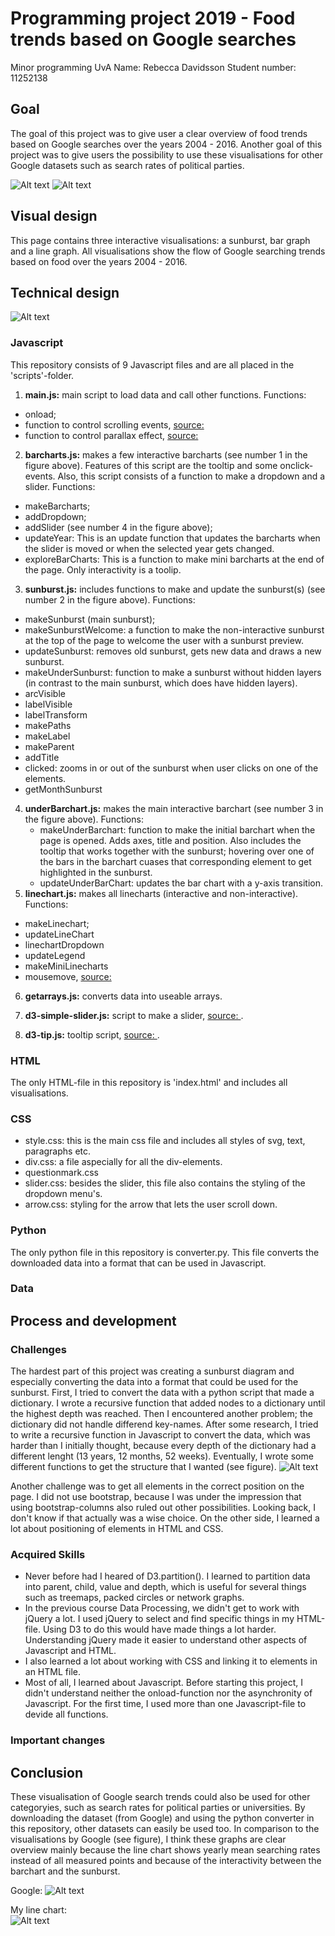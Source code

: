 # Programming project 2019 - Food trends based on Google searches
Minor programming UvA
Name: Rebecca Davidsson
Student number: 11252138

## Goal
The goal of this project was to give user a clear overview of food trends based on Google searches over the years 2004 - 2016. Another goal of this project was to give users the possibility to use these visualisations for other Google datasets such as search rates of political parties.  

![Alt text](doc/page1.png)
![Alt text](doc/page2.png)

## Visual design
This page contains three interactive visualisations: a sunburst, bar graph and a line graph. All visualisations show the flow of Google searching trends based on food over the years 2004 - 2016.

## Technical design
![Alt text](doc/numbers.png)

### Javascript
This repository consists of 9 Javascript files and are all placed in the 'scripts'-folder.
1. **main.js:** main script to load data and call other functions.
Functions:
  * onload;
  * function to control scrolling events, [source: ](https://www.w3schools.com/jquery/tryit.asp?filename=tryjquery_eff_animate_smoothscroll)
  * function to control parallax effect, [source: ](https://codepen.io/martinwolf/pen/ZGXKEX/)
2. **barcharts.js:** makes a few interactive barcharts (see number 1 in the figure above). Features of this script are the tooltip and some onclick-events.
Also, this script consists of a function to make a dropdown and a slider.
Functions:
  * makeBarcharts;
  * addDropdown;
  * addSlider (see number 4 in the figure above);
  * updateYear: This is an update function that updates the barcharts when the slider is moved or when the selected year gets changed.
  * exploreBarCharts: This is a function to make mini barcharts at the end of the page. Only interactivity is a toolip.
3. **sunburst.js:** includes functions to make and update the sunburst(s) (see number 2 in the figure above).
Functions:
  * makeSunburst (main sunburst);
  * makeSunburstWelcome: a function to make the non-interactive sunburst at the top of the page to welcome the user with a sunburst preview.
  * updateSunburst: removes old sunburst, gets new data and draws a new sunburst.
  * makeUnderSunburst: function to make a sunburst without hidden layers (in contrast to the main sunburst, which does have hidden layers).
  * arcVisible
  * labelVisible
  * labelTransform
  * makePaths
  * makeLabel
  * makeParent
  * addTitle
  * clicked: zooms in or out of the sunburst when user clicks on one of the elements.
  * getMonthSunburst
4. **underBarchart.js:** makes the main interactive barchart (see number 3 in the figure above).
Functions:
    * makeUnderBarchart: function to make the initial barchart when the page is opened. Adds axes, title and position. Also includes the tooltip that works together with the sunburst; hovering over one of the bars in the barchart cuases that corresponding element to get highlighted in the sunburst.
    * updateUnderBarChart: updates the bar chart with a y-axis transition.
5. **linechart.js:** makes all linecharts (interactive and non-interactive).
Functions:
  * makeLinechart;
  * updateLineChart
  * linechartDropdown
  * updateLegend
  * makeMiniLinecharts
  * mousemove, [source: ](https://bl.ocks.org/alandunning/cfb7dcd7951826b9eacd54f0647f48d3)  
6. **getarrays.js:** converts data into useable arrays.

7. **d3-simple-slider.js:** script to make a slider, [source: ](https://github.com/johnwalley/d3-simple-slider   ).
8. **d3-tip.js:** tooltip script, [source: ](https://github.com/jprichardson/d3-tooltip).

### HTML
The only HTML-file in this repository is 'index.html' and includes all visualisations.

### CSS
* style.css: this is the main css file and includes all styles of svg, text, paragraphs etc.
* div.css: a file aspecially for all the div-elements.
* questionmark.css
* slider.css: besides the slider, this file also contains the styling of the dropdown menu's.
* arrow.css: styling for the arrow that lets the user scroll down.

### Python
The only python file in this repository is converter.py. This file converts the downloaded data into a format that can be used in Javascript.

### Data


## Process and development

### Challenges
The hardest part of this project was creating a sunburst diagram and especially converting the data into a format that could be used for the sunburst. First, I tried to convert the data with a python script that made a dictionary. I wrote a recursive function that added nodes to a dictionary until the highest depth was reached. Then I encountered another problem; the dictionary did not handle differend key-names. After some research, I tried to write a recursive function in Javascript to convert the data, which was harder than I initially thought, because every depth of the dictionary had a different lenght (13 years, 12 months, 52 weeks). Eventually, I wrote some different functions to get the structure that I wanted (see figure).
![Alt text](doc/sunburst_format.png)

Another challenge was to get all elements in the correct position on the page. I did not use bootstrap, because I was under the impression that using bootstrap-columns also ruled out other possibilities. Looking back, I don't know if that actually was a wise choice. On the other side, I learned a lot about positioning of elements in HTML and CSS.

### Acquired Skills
* Never before had I heared of D3.partition(). I learned to partition data into parent, child, value and depth, which is useful for several things such as treemaps, packed circles or network graphs.
* In the previous course Data Processing, we didn't get to work with jQuery a lot. I used jQuery to select and find specific things in my HTML-file. Using D3 to do this would have made things a lot harder. Understanding jQuery made it easier to understand other aspects of Javascript and HTML.
* I also learned a lot about working with CSS and linking it to elements in an HTML file.
* Most of all, I learned about Javascript. Before starting this project, I didn't understand neither the onload-function nor the asynchronity of Javascript. For the first time, I used more than one Javascript-file to devide all functions.  

### Important changes



## Conclusion
These visualisation of Google search trends could also be used for other categoryies, such as search rates for political parties or universities. By downloading the dataset (from Google) and using the python converter in this repository, other datasets can easily be used too. In comparison to the visualisations by Google (see figure), I think these graphs are clear overview mainly because the line chart shows yearly mean searching rates instead of all measured points and because of the interactivity between the barchart and the sunburst.
  
Google:
![Alt text](doc/grapfruitGoogle.png)


My line chart:  
![Alt text](doc/grapefruitMy.png)
